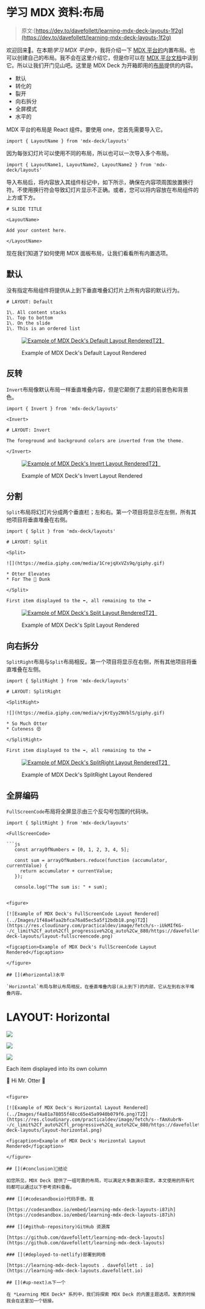 # 学习 MDX 资料:布局

> 原文:[https://dev.to/davefollett/learning-mdx-deck-layouts-1f2g](https://dev.to/davefollett/learning-mdx-deck-layouts-1f2g)

欢迎回来👋。在本期*学习 MDX 平台*中，我将介绍一下 [MDX 平台的](https://github.com/jxnblk/mdx-deck)内置布局。也可以创建自己的布局。我不会在这里介绍它，但是你可以在 [MDX 平台文档](https://github.com/jxnblk/mdx-deck/blob/master/docs/layouts.md)中读到它。所以让我们开门见山吧。这里是 MDX Deck 为开箱即用的[布局](https://github.com/jxnblk/mdx-deck/blob/master/docs/components.md#layouts)提供的内容。

*   默认
*   转化的
*   裂开
*   向右拆分
*   全屏模式
*   水平的

MDX 平台的布局是 React 组件。要使用 one，您首先需要导入它。

```
import { LayoutName } from 'mdx-deck/layouts' 
```

因为每张幻灯片可以使用不同的布局，所以也可以一次导入多个布局。

```
import { LayoutName1, LayoutName2, LayoutName2 } from 'mdx-deck/layouts' 
```

导入布局后，将内容放入其组件标记中，如下所示，确保在内容项周围放置换行符。不使用换行符会导致幻灯片显示不正确。或者，您可以将内容放在布局组件的上方或下方。

```
# SLIDE TITLE

<LayoutName>

Add your content here.

</LayoutName> 
```

现在我们知道了如何使用 MDX 面板布局，让我们看看所有内置选项。

## [](#default)默认

没有指定布局组件将提供从上到下垂直堆叠幻灯片上所有内容的默认行为。

```
# LAYOUT: Default

1\. All content stacks
1\. Top to bottom
1\. On the slide
1\. This is an ordered list 
```

<figure>

[![Example of MDX Deck's Default Layout Rendered](../Images/1cb24641500c2243a37927570f6fdc84.png)T2】](https://res.cloudinary.com/practicaldev/image/fetch/s--4u8Wfynf--/c_limit%2Cf_auto%2Cfl_progressive%2Cq_auto%2Cw_880/https://davefollett.io/2019/06/05/mdx-deck-layouts/layout-default.png)

<figcaption>Example of MDX Deck's Default Layout Rendered</figcaption>

</figure>

## [](#invert)反转

`Invert`布局像默认布局一样垂直堆叠内容，但是它颠倒了主题的前景色和背景色。

```
import { Invert } from 'mdx-deck/layouts'

<Invert>

# LAYOUT: Invert

The foreground and background colors are inverted from the theme.

</Invert> 
```

<figure>

[![Example of MDX Deck's Invert Layout Rendered](../Images/74ab6f90ffb41ea06333a35cfd6eed27.png)T2】](https://res.cloudinary.com/practicaldev/image/fetch/s--Mz83mrLb--/c_limit%2Cf_auto%2Cfl_progressive%2Cq_auto%2Cw_880/https://davefollett.io/2019/06/05/mdx-deck-layouts/layout-invert.png)

<figcaption>Example of MDX Deck's Invert Layout Rendered</figcaption>

</figure>

## [](#split)分割

`Split`布局将幻灯片分成两个垂直栏；左和右。第一个项目将显示在左侧，所有其他项目将垂直堆叠在右侧。

```
import { Split } from 'mdx-deck/layouts'

# LAYOUT: Split

<Split>

![](https://media.giphy.com/media/1CrejqXxVZs9q/giphy.gif)

* Otter Elevates
* For The 🏀 Dunk

</Split>

First item displayed to the ⬅️, all remaining to the ➡️ 
```

<figure>

[![Example of MDX Deck's Split Layout Rendered](../Images/6d42d8cc896f1452ffa62c10d330ff93.png)T2】](https://res.cloudinary.com/practicaldev/image/fetch/s--tLAxkmho--/c_limit%2Cf_auto%2Cfl_progressive%2Cq_auto%2Cw_880/https://davefollett.io/2019/06/05/mdx-deck-layouts/layout-split.png)

<figcaption>Example of MDX Deck's Split Layout Rendered</figcaption>

</figure>

## [](#splitright)向右拆分

`SplitRight`布局与`Split`布局相反。第一个项目将显示在右侧，所有其他项目将垂直堆叠在左侧。

```
import { SplitRight } from 'mdx-deck/layouts'

# LAYOUT: SplitRight

<SplitRight>

![](https://media.giphy.com/media/vjKrEyy2NVblS/giphy.gif)

* So Much Otter
* Cuteness 😍

</SplitRight>

First item displayed to the ➡️, all remaining to the ⬅️ 
```

<figure>

[![Example of MDX Deck's SplitRight Layout Rendered](../Images/22d6bba3e086f48b0539fe1d6b2baf8d.png)T2】](https://res.cloudinary.com/practicaldev/image/fetch/s--miagCVNk--/c_limit%2Cf_auto%2Cfl_progressive%2Cq_auto%2Cw_880/https://davefollett.io/2019/06/05/mdx-deck-layouts/layout-splitright.png)

<figcaption>Example of MDX Deck's SplitRight Layout Rendered</figcaption>

</figure>

## [](#fullscreencode)全屏编码

`FullScreenCode`布局将全屏显示由三个反勾号包围的代码块。

```
import { SplitRight } from 'mdx-deck/layouts'

<FullScreenCode>

```js
   const arrayOfNumbers = [0, 1, 2, 3, 4, 5];

   const sum = arrayOfNumbers.reduce(function (accumulator, currentValue) {
     return accumulator + currentValue;
   });

   console.log("The sum is: " + sum);
```

</FullScreenCode>

```

<figure>

[![Example of MDX Deck's FullScreenCode Layout Rendered](../Images/1f48a4faa2bfca76a85ec5a5f12bdb18.png)T2】](https://res.cloudinary.com/practicaldev/image/fetch/s--iUkMIfKG--/c_limit%2Cf_auto%2Cfl_progressive%2Cq_auto%2Cw_880/https://davefollett.io/2019/06/05/mdx-deck-layouts/layout-fullscreencode.png)

<figcaption>Example of MDX Deck's FullScreenCode Layout Rendered</figcaption>

</figure>

## [](#horizontal)水平

`Horizontal`布局与默认布局相反。在垂直堆叠内容(从上到下)的内部，它从左到右水平堆叠内容。

```
# LAYOUT: Horizontal

<Horizontal>

![](https://media.giphy.com/media/26gssIytJvy1b1THO/giphy.gif)

![](https://media.giphy.com/media/26gssIytJvy1b1THO/giphy.gif)

![](https://media.giphy.com/media/26gssIytJvy1b1THO/giphy.gif)

</Horizontal>

Each item displayed into its own column

👋 Hi Mr. Otter 👋 
```

<figure>

[![Example of MDX Deck's Horizontal Layout Rendered](../Images/f4a01a78055f48cc65e45a9940b079f6.png)T2】](https://res.cloudinary.com/practicaldev/image/fetch/s--fAmXubrN--/c_limit%2Cf_auto%2Cfl_progressive%2Cq_auto%2Cw_880/https://davefollett.io/2019/06/05/mdx-deck-layouts/layout-horizontal.png)

<figcaption>Example of MDX Deck's Horizontal Layout Rendered</figcaption>

</figure>

## [](#conclusion)🏁结论

如您所见，MDX Deck 提供了一组可靠的布局，可以满足大多数演示需求。本文使用的所有代码都可以通过以下参考资料查看。

### [](#codesandboxio)代码手册。我

[https://codesandbox.io/embed/learning-mdx-deck-layouts-i87ih](https://codesandbox.io/embed/learning-mdx-deck-layouts-i87ih)

### [](#github-repository)GitHub 资源库

[https://github.com/davefollett/learning-mdx-deck-layouts](https://github.com/davefollett/learning-mdx-deck-layouts)

### [](#deployed-to-netlify)部署到网络

[https://learning-mdx-deck-layouts . davefollett . io](https://learning-mdx-deck-layouts.davefollett.io)

## [](#up-next)🔜下一个

在 *Learning MDX Deck* 系列中，我们将探索 MDX Deck 的内置主题选项。发表的时候我会在这里加一个链接。